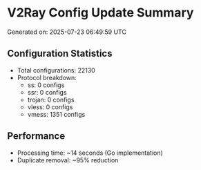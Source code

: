 # V2Ray Config Update Summary
Generated on: 2025-07-23 06:49:59 UTC

## Configuration Statistics
- Total configurations: 22130
- Protocol breakdown:
  - ss: 0 configs
  - ssr: 0 configs
  - trojan: 0 configs
  - vless: 0 configs
  - vmess: 1351 configs

## Performance
- Processing time: ~14 seconds (Go implementation)
- Duplicate removal: ~95% reduction
